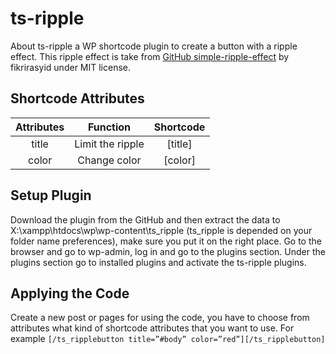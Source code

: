 # ts-ripple
About
ts-ripple a WP shortcode plugin to create a button with a ripple effect. This ripple effect is take from [GitHub simple-ripple-effect](https://github.com/fikrirasyid/simple-ripple-effect) by fikrirasyid under MIT license.

## Shortcode Attributes
|	Attributes  |	Function    |Shortcode|
| :-------------: |:-------------:|:-----:|
|    title   	|	 Limit the ripple |[title]|
|	    color    	|	Change color 	|[color]|


## Setup Plugin
Download the plugin from the GitHub and then extract the data to X:\xampp\htdocs\wp\wp-content\ts_ripple (ts_ripple is depended on your folder name preferences), make sure you put it on the right place. Go to the browser and go to wp-admin, log in and go to the plugins section. 
Under the plugins section go to installed plugins and activate the ts-ripple plugins.


## Applying the Code
Create a new post or pages for using the code, you have to choose from attributes what kind of shortcode attributes that you want to use. For example `[/ts_ripplebutton title=”#body” color=”red”][/ts_ripplebutton]`


